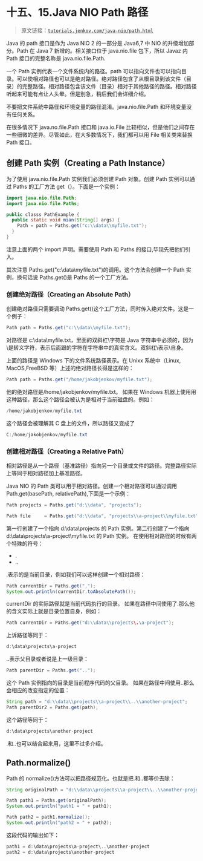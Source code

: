 # 十五、15.Java NIO Path 路径

> 原文链接：[`tutorials.jenkov.com/java-nio/path.html`](http://tutorials.jenkov.com/java-nio/path.html)

Java 的 path 接口是作为 Java NIO 2 的一部分是 Java6,7 中 NIO 的升级增加部分。Path 在 Java 7 新增的。相关接口位于 java.nio.file 包下，所以 Javaz 内 Path 接口的完整名称是 java.nio.file.Path.

一个 Path 实例代表一个文件系统内的路径。path 可以指向文件也可以指向目录。可以使相对路径也可以是绝对路径。绝对路径包含了从根目录到该文件（目录）的完整路径。相对路径包含该文件（目录）相对于其他路径的路径。相对路径听起来可能有点让人头晕。但是别急，稍后我们会详细介绍。

不要把文件系统中路径和环境变量的路径混淆。java.nio.file.Path 和环境变量没有任何关系。

在很多情况下 java.no.file.Path 接口和 java.io.File 比较相似，但是他们之间存在一些细微的差异。尽管如此，在大多数情况下，我们都可以用 File 相关类来替换 Path 接口。

## 创建 Path 实例（Creating a Path Instance）

为了使用 java.nio.file.Path 实例我们必须创建 Path 对象。创建 Path 实例可以通过 Paths 的工厂方法 get（）。下面是一个实例：

```java
import java.nio.file.Path;
import java.nio.file.Paths;

public classs PathExample {
  public static void mian(String[] args) {
    Path = path = Paths.get("c:\\data\\myfile.txt");
  }
}
```

注意上面的两个 import 声明。需要使用 Path 和 Paths 的接口,毕现先把他们引入。

其次注意 Paths.get("c:\data\myfile.txt")的调用。这个方法会创建一个 Path 实例，换句话说 Paths.get()是 Paths 的一个工厂方法。

### 创建绝对路径（Creating an Absolute Path）

创建绝对路径只需要调动 Paths.get()这个工厂方法，同时传入绝对文件。这是一个例子：

```java
Path path = Paths.get("c:\\data\\myfile.txt");
```

对路径是 c:\data\myfile.txt，里面的双斜杠\字符是 Java 字符串中必须的，因为\是转义字符，表示后面跟的字符在字符串中的真实含义。双斜杠\表示\自身。

上面的路径是 Windows 下的文件系统路径表示。在 Unixx 系统中（Linux, MacOS,FreeBSD 等）上述的绝对路径长得是这样的：

```java
Path path = Paths.get("/home/jakobjenkov/myfile.txt");
```

他的绝对路径是/home/jakobjenkov/myfile.txt。 如果在 Windows 机器上使用用这种路径，那么这个路径会被认为是相对于当前磁盘的。例如：

```java
/home/jakobjenkov/myfile.txt
```

这个路径会被理解其 C 盘上的文件，所以路径又变成了

```java
C:/home/jakobjenkov/myfile.txt
```

### 创建相对路径（Creating a Relative Path）

相对路径是从一个路径（基准路径）指向另一个目录或文件的路径。完整路径实际上等同于相对路径加上基准路径。

Java NIO 的 Path 类可以用于相对路径。创建一个相对路径可以通过调用 Path.get(basePath, relativePath),下面是一个示例：

```java
Path projects = Paths.get("d:\\data", "projects");

Path file     = Paths.get("d:\\data", "projects\\a-project\\myfile.txt");
```

第一行创建了一个指向 d:\data\projects 的 Path 实例。第二行创建了一个指向 d:\data\projects\a-project\myfile.txt 的 Path 实例。 在使用相对路径的时候有两个特殊的符号：

*   .
*   ..

.表示的是当前目录，例如我们可以这样创建一个相对路径：

```java
Path currentDir = Paths.get(".");
System.out.println(currentDir.toAbsolutePath());
```

currentDir 的实际路径就是当前代码执行的目录。 如果在路径中间使用了.那么他的含义实际上就是目录位置自身，例如：

```java
Path currentDir = Paths.get("d:\\data\\projects\.\a-project");
```

上诉路径等同于：

```java
d:\data\projects\a-project
```

..表示父目录或者说是上一级目录：

```java
Path parentDir = Paths.get("..");
```

这个 Path 实例指向的目录是当前程序代码的父目录。 如果在路径中间使用..那么会相应的改变指定的位置：

```java
String path = "d:\\data\\projects\\a-project\\..\\another-project";
Path parentDir2 = Paths.get(path);
```

这个路径等同于：

```java
d:\data\projects\another-project
```

.和..也可以结合起来用，这里不过多介绍。

## Path.normalize()

Path 的 normalize()方法可以把路径规范化。也就是把.和..都等价去除：

```java
String originalPath = "d:\\data\\projects\\a-project\\..\\another-project";

Path path1 = Paths.get(originalPath);
System.out.println("path1 = " + path1);

Path path2 = path1.normalize();
System.out.println("path2 = " + path2);
```

这段代码的输出如下：

```java
path1 = d:\data\projects\a-project\..\another-project
path2 = d:\data\projects\another-project
```
